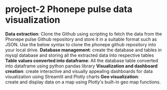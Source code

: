 # project-2 Phonepe pulse data visualization

**Data extraction**:
Clone the Github using scripting to fetch the data from the Phonepe pulse Github repository and store it in a suitable format such as JSON. Use the below syntax to clone the phonepe github repository into your local drive.
**Database management**:
create the database and tables in mysql database and storing all the extracted data into respective tables
**Table values converted into dataframe**:
All the database table converted into dataframe using python pandas library
**Visualization and dashboard creation**: 
create interactive and visually appealing
dashboards for data visualization using  Streamlit and Plotly charts
**Geo visualization**:  
create and display data on a map
using Plotly's built-in geo map functions.
